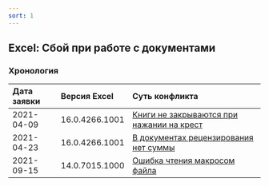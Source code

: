 ```yaml
---
sort: 1
---
```


## Excel: Сбой при работе с документами


### Хронология

|Дата заявки|Версия Excel|Суть конфликта
|:--- |:--- |:--- 
|2021-04-09|16.0.4266.1001|[Книги не закрываются при нажании на крест](book-does-not-close)
|2021-04-23|16.0.4266.1001|[В документах рецензирования нет суммы](empty-amount-in-docs)
|2021-09-15|14.0.7015.1000|[Ошибка чтения макросом файла](protected-view)

